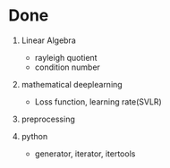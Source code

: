 # Done

1. Linear Algebra
    - rayleigh quotient
    - condition number

2. mathematical deeplearning
    - Loss function, learning rate(SVLR)

3. preprocessing

4. python
    - generator, iterator, itertools


